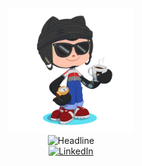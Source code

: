 <div align="center">
    <img src="https://raw.githubusercontent.com/AhmedFathyDev/AhmedFathyDev/main/GitHub.png" alt="GitHub Octocat Drinking a Cup of Coffee" height="200">
</div>
<div align=center>
        <img src="https://readme-typing-svg.herokuapp.com?color=%236FDA44&size=32&center=true&vCenter=true&width=600&height=50&lines=Hi+there+I'm+Facundo+%F0%9F%91%8B;Back-End+Developer;" alt="Headline" />
</div>
<div align="center">
    <a href="https://www.linkedin.com/in/facundo-martinez-b650a8231/">
        <img src="https://img.shields.io/badge/Linkedin-0077b5?style=flat&logo=linkedin" alt="LinkedIn" />
</div>
